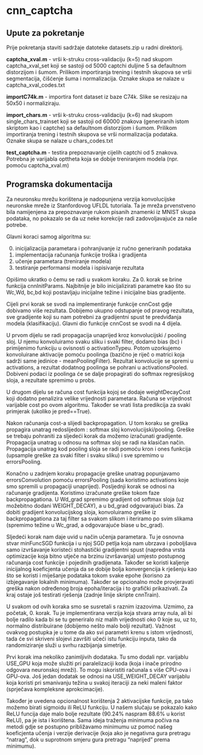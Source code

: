 cnn_captcha
===========

Upute za pokretanje
-------------------

Prije pokretanja staviti sadržaje datoteke datasets.zip u radni direktorij.

**captcha_xval.m** - vrši k-struku cross-validaciju (k=5) nad skupom captcha_xval_set
koji se sastoji od 5000 captchi duljine 5 sa defaultnom distorzijom i šumom. Prilikom
importiranja trening i testnih skupova se vrši segmentacija, čišćenje šuma i normalizacija.
Oznake skupa se nalaze u captcha_xval_codes.txt

**importC74k.m** - importira font dataset iz baze C74k. Slike se resizaju na 50x50
i normaliziraju.

**import_chars.m** - vrši k-struku cross-validaciju (k=6) nad skupom single_chars_trainset
koji se sastoji od 60000 znakova (generiranih istom skriptom kao i captche)
sa defaultnom distorzijom i šumom. Prilikom importiranja trening i testnih skupova 
se vrši normalizacija podataka. Oznake skupa se nalaze u chars_codes.txt

**test_captcha.m** - testira prepoznavanje cijelih captchi od 5 znakova. Potrebna je
varijabla opttheta koja se dobije treniranjem modela (npr. pomoću captcha_xval.m)

Programska dokumentacija
------------------------

Za neuronsku mrežu korištena je nadopunjena verzija konvolucijske neuronske mreže
iz Stanfordovog UFLDL tutoriala. Ta je mreža prvenstveno bila namijenjena za
prepoznavanje rukom pisanih znamenki iz MNIST skupa podataka, no pokazalo se da uz
neke korekcije radi zadovoljavajuće za naše potrebe.

Glavni koraci samog algoritma su:
 
0. inicijalizacija parametara i pohranjivanje iz ručno generiranih podataka
1. implementacija računanja funkcije troška i gradijenta
2. učenje parametara (treniranje modela)
3. testiranje performansi modela i ispisivanje rezultata
 
 
Opišimo ukratko o čemu se radi u svakom koraku. Za 0. korak se brine funkcija cnnInitParams. 
Najbitnije je bilo inicijalizirati parametre kao što su Wc,Wd, bc,bd koji postavljaju inicijalne težine i 
inicijalne bias gradijente. 

Cijeli prvi korak se svodi na implementiranje funkcije cnnCost gdje 
dobivamo više rezultata. Dobijemo ukupno odstupanje od pravog rezultata, sve gradijente koji su nam 
potrebni za gradijentni spust te predviđanja modela (klasifikaciju). Glavni dio funkcije cnnCost 
se svodi na 4 dijela. 

U prvom dijelu se radi propagacija unaprijed kroz konvolucijski / pooling sloj. 
U njemu konvoluiramo svaku sliku i svaki filter, dodamo bias (bc) i primijenimo funkciju u ovisnosti o activationTypeu.
Potom uzorkujemo konvoluirane aktivacije pomoću poolinga (bazično je riječ o matrici koja sadrži same jedinice - meanPoolingFilter). 
Rezultat konvolucije se spremi u activations, a rezultat dodatnog poolinga se pohrani u activationsPooled. Dobiveni podaci 
iz poolinga će se dalje propagirati do softmax regresijskog sloja, a rezultate spremimo u probs. 

U drugom dijelu se računa cost funkcija kojoj se dodaje weightDecayCost koji dodatno penalizira velike 
vrijednosti parametara. Računa se vrijednost varijable cost po ovom algoritmu. Također se vrati lista predikcija 
za svaki primjerak (ukoliko je pred==True). 

Nakon računanja cost-a slijedi backpropagation. U tom koraku se greška propagira unatrag redoslijedom : 
softmax sloj  konvolucijski/pooling. Greške se trebaju pohraniti za sljedeći korak da možemo izračunati 
gradijente. Propagacija unatrag u odnosu na softmax sloj se radi na klasičan način. Propagacija unatrag
kod pooling sloja se radi pomoću kron i ones funkcija (upsample greške za svaki filter i svaku sliku) 
i sve spremimo u errorsPooling.  

Konačno u zadnjem koraku propagacije greške unatrag popunjavamo errorsConvolution pomoću 
errorsPooling (sada koristimo activations koje smo spremili u propagaciji unaprijed). 
Posljednji korak se odnosi na računanje gradijenta. Koristimo izračunate greške tokom faze 
backpropagationa. U Wd_grad spremimo gradijent od softmax sloja (uz možebitno dodani WEIGHT_DECAY), 
a u bd_grad odgovarajući bias. Za dobiti gradijent konvolucijskog sloja, konvoluiramo greške 
iz backpropagationa za taj filter sa svakom slikom i iteriramo po svim slikama 
(spremimo težine u Wc_grad, a odgovarajuće biase u bc_grad). 

Sljedeći korak nam daje uvid u način učenja parametara. Tu je osnovna stvar minFuncSGD 
funkcija i u njoj SGD petlja koja nam ubrzava i poboljšava samo izvršavanje koristeći stohastički 
gradijentni spust (napredna vrsta optimizacije koja bitno utječe na brzinu izvršavanja) 
umjesto postupnog računanja cost funkcije i pojedinih gradijenata. Također se koristi kaljenje inicijalnog 
koeficjenta učenja da se dobije bolja konvergencija k rješenju kao što se koristi i 
miješanje podataka tokom svake epohe (korisno za izbjegavanje lokalnih minimuma). 
Također se opcionalno može provjeravati greška nakon određenog broja epoha/iteracija i to 
grafički prikazivati. Za kraj ostaje još testirati rješenja (zadnje linije skripte cnnTrain).

U svakom od ovih koraka smo se susretali s raznim izazovima. Uzmimo, za početak, 0. korak. 
Tu je implementirana verzija koja stvara array nula, ali bi bolje radilo kada bi se tu generiralo 
niz malih vrijednosti oko 0 koje su, uz to, normalno distribuirane (dobijemo nešto malo bolji rezultat). 
Važnost ovakvog postupka je u tome da ako svi parametri krenu s istom vrijednosti, tada 
će svi skriveni slojevi završiti učeći istu funkciju inputa, tako da randomiziranje služi 
u svrhu razbijanja simetrije. 

Prvi korak ima nekoliko zanimljivih dodataka. Tu smo dodali 
npr. varijablu USE_GPU koja može služiti pri paralelizaciji koda (koja i inače prirodno 
odgovara neuronskoj mreži). To mogu iskoristiti računala s više CPU-ova i GPU-ova. Još jedan 
dodatak se odnosi na USE_WEIGHT_DECAY varijablu koja koristi pri smanivanju težina u svakoj iteraciji 
za neki maleni faktor (sprječava kompleksne aprokcimacije). 

Također je uvedena opcionalnost korištenja 2 aktivacijske funkcije, pa tako 
možemo birati sigmoidu ili ReLU funkciju. U našem slučaju 
se pokazalo kako ReLU funcija daje malo bolje rezultate (90.24% naspram 88.6% u korist ReLU), pa je ista 
i korištena. Sama ideja traženja minimuma počiva na metodi gdje se postupno približavamo minimumu uz 
pomoć našeg koeficjenta učenja  i verzije derivacije (koja ako je negativna gura pretragu “natrag”, 
dok u suprotnom smjeru gura pretragu “naprijed” prema minimumu). 

